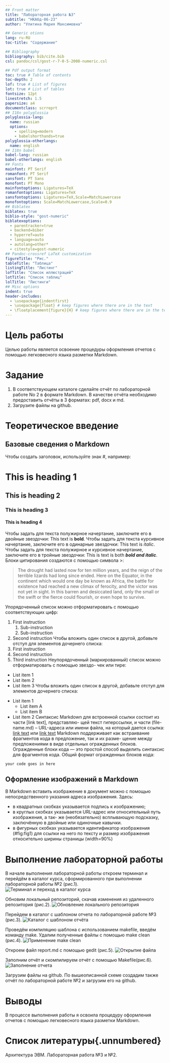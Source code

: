 ```yaml
---
## Front matter
title: "Лабораторная работа №3"
subtitle: "НКАбд-06-23"
author: "Улитина Мария Максимовна"

## Generic otions
lang: ru-RU
toc-title: "Содержание"

## Bibliography
bibliography: bib/cite.bib
csl: pandoc/csl/gost-r-7-0-5-2008-numeric.csl

## Pdf output format
toc: true # Table of contents
toc-depth: 2
lof: true # List of figures
lot: true # List of tables
fontsize: 12pt
linestretch: 1.5
papersize: a4
documentclass: scrreprt
## I18n polyglossia
polyglossia-lang:
  name: russian
  options:
	- spelling=modern
	- babelshorthands=true
polyglossia-otherlangs:
  name: english
## I18n babel
babel-lang: russian
babel-otherlangs: english
## Fonts
mainfont: PT Serif
romanfont: PT Serif
sansfont: PT Sans
monofont: PT Mono
mainfontoptions: Ligatures=TeX
romanfontoptions: Ligatures=TeX
sansfontoptions: Ligatures=TeX,Scale=MatchLowercase
monofontoptions: Scale=MatchLowercase,Scale=0.9
## Biblatex
biblatex: true
biblio-style: "gost-numeric"
biblatexoptions:
  - parentracker=true
  - backend=biber
  - hyperref=auto
  - language=auto
  - autolang=other*
  - citestyle=gost-numeric
## Pandoc-crossref LaTeX customization
figureTitle: "Рис."
tableTitle: "Таблица"
listingTitle: "Листинг"
lofTitle: "Список иллюстраций"
lotTitle: "Список таблиц"
lolTitle: "Листинги"
## Misc options
indent: true
header-includes:
  - \usepackage{indentfirst}
  - \usepackage{float} # keep figures where there are in the text
  - \floatplacement{figure}{H} # keep figures where there are in the text
---
```


# Цель работы

Целью работы является освоение процедуры оформления отчетов с помощью легковесного языка разметки Markdown.

# Задание
1. В соответствующем каталоге сделайте отчёт по лабораторной работе No 2 в формате Markdown. В качестве отчёта необходимо предоставить отчёты в 3 форматах: pdf, docx и md.
2. Загрузите файлы на github.

# Теоретическое введение

## Базовые сведения о Markdown
Чтобы создать заголовок, используйте знак #, например:
# This is heading 1
## This is heading 2
### This is heading 3
#### This is heading 4
Чтобы задать для текста полужирное начертание, заключите его в двойные звездочки:
This text is **bold**.
Чтобы задать для текста курсивное начертание, заключите его в одинарные звездочки:
This text is *italic*.
Чтобы задать для текста полужирное и курсивное начертание, заключите его в тройные
звездочки:
This is text is both ***bold and italic***.
Блоки цитирования создаются с помощью символа >:
> The drought had lasted now for ten million years, and the reign of the
terrible lizards had long since ended. Here on the Equator, in the
continent which would one day be known as Africa, the battle for existence
had reached a new climax of ferocity, and the victor was not yet in sight.
In this barren and desiccated land, only the small or the swift or the
fierce could flourish, or even hope to survive.

Упорядоченный список можно отформатировать с помощью соответствующих цифр:

1. First instruction
	1. Sub-instruction
	1. Sub-instruction
1. Second instruction
Чтобы вложить один список в другой, добавьте отступ для элементов дочернего списка:
1. 	First instruction
1. 	Second instruction
1. 	Third instruction
Неупорядоченный (маркированный) список можно отформатировать с помощью звездо-
чек или тире:
* List item 1
* List item 2
* List item 3
Чтобы вложить один список в другой, добавьте отступ для элементов дочернего списка:
- List item 1
	- List item A
	- List item B
- List item 2
Синтаксис Markdown для встроенной ссылки состоит из части [link text], представляю-
щей текст гиперссылки, и части (file-name.md) – URL-адреса или имени файла, на который дается ссылка:
[link text](file-name.md)
или
[link text](http://example.com/ "Необязательная подсказка")
Markdown поддерживает как встраивание фрагментов кода в предложение, так и их разме-
щение между предложениями в виде отдельных огражденных блоков. Огражденные блоки
кода — это простой способ выделить синтаксис для фрагментов кода. Общий формат огражденных блоков кода:
``` language
your code goes in here
```
## Оформление изображений в Markdown
В Markdown вставить изображение в документ можно с помощью непосредственного
указания адреса изображения.
Здесь:
* в квадратных скобках указывается подпись к изображению;
* в круглых скобках указывается URL-адрес или относительный путь изображения, а так-
же (необязательно) всплывающую подсказку, заключённую в двойные или одиночные
кавычки.
* в фигурных скобках указывается идентификатор изображения (#fig:fig1) для ссылки
на него по тексту и размер изображения относительно ширины страницы (width=90%)
# Выполнение лабораторной работы
В начале выполнения лабораторной работы откроем терминал и перейдём в каталог курса, сформированного при выполнении лабораторной работы №2 (рис.1).
![Терминал и переход в каталог курса](image/2.JPG)

Обновим локальный репозиторий, скачав изменения из удаленного репозитория (рис.2).
![Обновление локального репозитория](image/3.JPG)

Перейдем в каталог с шаблоном отчета по лабораторной работе №3 (рис.3).
![Каталог с шаблоном отчёта](image/4.JPG)

Проведём компиляцию шаблона с использованием makefile, введём команду make. 
Удалим полученные файлы с помощью make clean (рис.4).
![Применение make clean](image/6.JPG)

Откроем файл report.md c помощью gedit (рис.5).
![Открытие файла](image/7.JPG)

Заполним отчёт и скомпилируем отчёт с помощью Makefile(рис.6).
![Заполнение отчета](image/8.JPG)

Загрузим файлы на github. По вышеописанной схеме создадим также отчёт по лабораторной работе №2 и загрузим его на github.


# Выводы

В процессе выполнения работы я освоила процедуру оформления отчетов с помощью легковесного языка разметки Markdown.

# Список литературы{.unnumbered}
Архитектура ЭВМ. Лабораторная работа №3 и №2.


